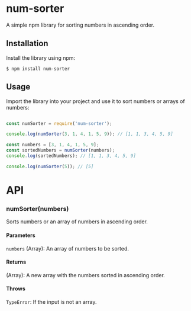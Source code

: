 # num-sorter

A simple npm library for sorting numbers in ascending order.

## Installation

Install the library using npm:

```
$ npm install num-sorter

```

## Usage

Import the library into your project and use it to sort numbers or arrays of numbers:

```js

const numSorter = require('num-sorter');

console.log(numSorter(3, 1, 4, 1, 5, 9)); // [1, 1, 3, 4, 5, 9]

const numbers = [3, 1, 4, 1, 5, 9];
const sortedNumbers = numSorter(numbers);
console.log(sortedNumbers); // [1, 1, 3, 4, 5, 9]

console.log(numSorter(5)); // [5]

```

# API

### numSorter(numbers)
Sorts numbers or an array of numbers in ascending order.

#### Parameters
`numbers` (Array): An array of numbers to be sorted.

#### Returns
(Array): A new array with the numbers sorted in ascending order.

#### Throws
`TypeError`: If the input is not an array.

